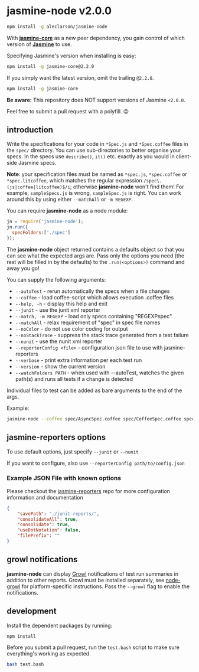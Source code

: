 
jasmine-node v2.0.0
===================

```sh
npm install -g aleclarson/jasmine-node
```

With [**jasmine-core**](https://www.npmjs.com/package/jasmine-core) as a new peer dependency, you gain control of which version of [**Jasmine**](https://github.com/jasmine/jasmine) to use. 

Specifying Jasmine's version when installing is easy:

```sh
npm install -g jasmine-core@2.2.0
```

If you simply want the latest version, omit the trailing `@2.2.0`.

```sh
npm install -g jasmine-core
```

**Be aware:** This repository does NOT support versions of Jasmine `<2.0.0`. 

Feel free to submit a pull request with a polyfill. :wink:

introduction
------------

Write the specifications for your code in `*Spec.js` and `*Spec.coffee` files in the `spec/` directory.
You can use sub-directories to better organise your specs. In the specs use `describe()`, `it()` etc. exactly
as you would in client-side Jasmine specs.

**Note**: your specification files must be named as `*spec.js`, `*spec.coffee` or `*spec.litcoffee`,
which matches the regular expression `/spec\.(js|coffee|litcoffee)$/i`;
otherwise **jasmine-node** won't find them!
For example, `sampleSpecs.js` is wrong, `sampleSpec.js` is right.
You can work around this by using either `--matchAll` or `-m REGEXP`.

You can require **jasmine-node** as a node module:

```javascript
jn = require('jasmine-node');
jn.run({
  specFolders:['./spec']
});
```

The **jasmine-node** object returned contains a defaults object so that you can see
what the expected args are. Pass only the options you need (the rest will be
filled in by the defaults) to the `.run(<options>)` command and away you go!

You can supply the following arguments:
  *  `--autoTest`               -  rerun automatically the specs when a file changes
  *  `--coffee`                 -  load coffee-script which allows execution .coffee files
  *  `--help, -h`               -  display this help and exit
  *  `--junit`                  -  use the junit xml reporter
  *  `--match, -m REGEXP`       -  load only specs containing "REGEXPspec"
  *  `--matchAll`               -  relax requirement of "spec" in spec file names
  *  `--noColor`                -  do not use color coding for output
  *  `--noStackTrace`           -  suppress the stack trace generated from a test failure
  *  `--nunit`                  -  use the nunit xml reporter
  *  `--reporterConfig <file>`  -  configuration json file to use with jasmine-reporters
  *  `--verbose`                -  print extra information per each test run
  *  `--version`                -  show the current version
  *  `--watchFolders PATH`      -  when used with --autoTest, watches the given path(s) and runs all tests if a change is detected

Individual files to test can be added as bare arguments to the end of the args.

Example:

```bash
jasmine-node --coffee spec/AsyncSpec.coffee spec/CoffeeSpec.coffee spec/SampleSpec.js
```

jasmine-reporters options
-------------------------

To use default options, just specify `--junit` or `--nunit`

If you want to configure, also use `--reporterConfig path/to/config.json`

### Example JSON File with known options ###

Please checkout the
[jasmine-reporters](https://github.com/larrymyers/jasmine-reporters) repo for
more configuration information and documentation

```json
{
    "savePath": "./junit-reports/",
    "consolidateAll": true,
    "consolidate": true,
    "useDotNotation": false,
    "filePrefix": ""
}
```

growl notifications
-------------------

**jasmine-node** can display [Growl](http://growl.info) notifications of test
run summaries in addition to other reports.
Growl must be installed separately, see [node-growl](https://github.com/visionmedia/node-growl)
for platform-specific instructions. Pass the `--growl` flag to enable the notifications.

development
-----------

Install the dependent packages by running:

```sh
npm install
```

Before you submit a pull request, run the `test.bash` script to make sure everything's working as expected.

```sh
bash test.bash
```
